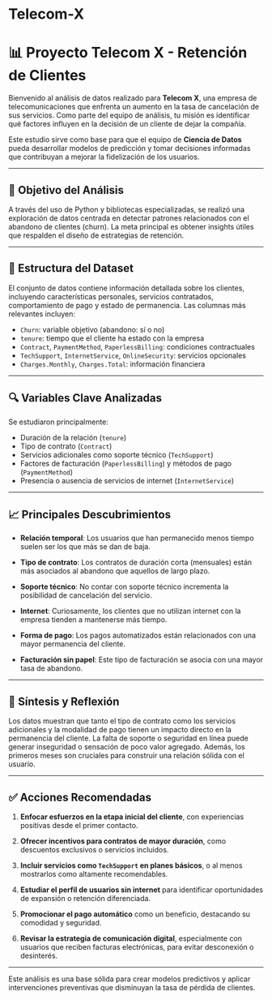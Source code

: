 # Telecom-X

# 📊 Proyecto Telecom X - Retención de Clientes

Bienvenido al análisis de datos realizado para **Telecom X**, una empresa de telecomunicaciones que enfrenta un aumento en la tasa de cancelación de sus servicios. Como parte del equipo de análisis, tu misión es identificar qué factores influyen en la decisión de un cliente de dejar la compañía.

Este estudio sirve como base para que el equipo de **Ciencia de Datos** pueda desarrollar modelos de predicción y tomar decisiones informadas que contribuyan a mejorar la fidelización de los usuarios.

---

## 🧾 Objetivo del Análisis

A través del uso de Python y bibliotecas especializadas, se realizó una exploración de datos centrada en detectar patrones relacionados con el abandono de clientes (churn). La meta principal es obtener insights útiles que respalden el diseño de estrategias de retención.

---

## 📁 Estructura del Dataset

El conjunto de datos contiene información detallada sobre los clientes, incluyendo características personales, servicios contratados, comportamiento de pago y estado de permanencia. Las columnas más relevantes incluyen:

- `Churn`: variable objetivo (abandono: sí o no)
- `tenure`: tiempo que el cliente ha estado con la empresa
- `Contract`, `PaymentMethod`, `PaperlessBilling`: condiciones contractuales
- `TechSupport`, `InternetService`, `OnlineSecurity`: servicios opcionales
- `Charges.Monthly`, `Charges.Total`: información financiera

---

## 🔍 Variables Clave Analizadas

Se estudiaron principalmente:

- Duración de la relación (`tenure`)
- Tipo de contrato (`Contract`)
- Servicios adicionales como soporte técnico (`TechSupport`)
- Factores de facturación (`PaperlessBilling`) y métodos de pago (`PaymentMethod`)
- Presencia o ausencia de servicios de internet (`InternetService`)

---

## 📈 Principales Descubrimientos

- **Relación temporal**: Los usuarios que han permanecido menos tiempo suelen ser los que más se dan de baja.

- **Tipo de contrato**: Los contratos de duración corta (mensuales) están más asociados al abandono que aquellos de largo plazo.

- **Soporte técnico**: No contar con soporte técnico incrementa la posibilidad de cancelación del servicio.

- **Internet**: Curiosamente, los clientes que no utilizan internet con la empresa tienden a mantenerse más tiempo.

- **Forma de pago**: Los pagos automatizados están relacionados con una mayor permanencia del cliente.

- **Facturación sin papel**: Este tipo de facturación se asocia con una mayor tasa de abandono.

---

## 📌 Síntesis y Reflexión

Los datos muestran que tanto el tipo de contrato como los servicios adicionales y la modalidad de pago tienen un impacto directo en la permanencia del cliente. La falta de soporte o seguridad en línea puede generar inseguridad o sensación de poco valor agregado. Además, los primeros meses son cruciales para construir una relación sólida con el usuario.

---

## ✅ Acciones Recomendadas

1. **Enfocar esfuerzos en la etapa inicial del cliente**, con experiencias positivas desde el primer contacto.

2. **Ofrecer incentivos para contratos de mayor duración**, como descuentos exclusivos o servicios incluidos.

3. **Incluir servicios como `TechSupport` en planes básicos**, o al menos mostrarlos como altamente recomendables.

4. **Estudiar el perfil de usuarios sin internet** para identificar oportunidades de expansión o retención diferenciada.

5. **Promocionar el pago automático** como un beneficio, destacando su comodidad y seguridad.

6. **Revisar la estrategia de comunicación digital**, especialmente con usuarios que reciben facturas electrónicas, para evitar desconexión o desinterés.

---

Este análisis es una base sólida para crear modelos predictivos y aplicar intervenciones preventivas que disminuyan la tasa de pérdida de clientes.
